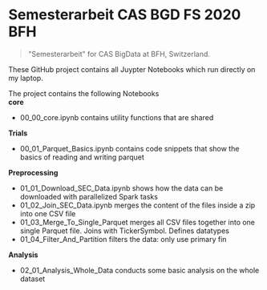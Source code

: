# Semesterarbeit CAS BGD FS 2020 BFH
> "Semesterarbeit" for CAS BigData at BFH, Switzerland.


These GitHub project contains all Juypter Notebooks which run directly on my laptop. 

The project contains the following Notebooks
<br>
__core__
* 00_00_core.ipynb contains utility functions that are shared

__Trials__
* 00_01_Parquet_Basics.ipynb contains code snippets that show the basics of reading and writing parquet

__Preprocessing__
* 01_01_Download_SEC_Data.ipynb shows how the data can be downloaded with parallelized Spark tasks
* 01_02_Join_SEC_Data.ipynb merges the content of the files inside a zip into one CSV file
* 01_03_Merge_To_Single_Parquet merges all CSV files together into one single Parquet file. Joins with TickerSymbol. Defines datatypes
* 01_04_Filter_And_Partition filters the data: only use primary fin

__Analysis__
* 02_01_Analysis_Whole_Data conducts some basic analysis on the whole dataset

